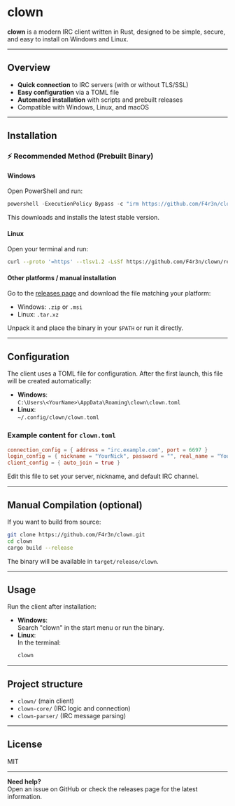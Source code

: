 # clown

**clown** is a modern IRC client written in Rust, designed to be simple, secure, and easy to install on Windows and Linux.

---

## Overview

- **Quick connection** to IRC servers (with or without TLS/SSL)
- **Easy configuration** via a TOML file
- **Automated installation** with scripts and prebuilt releases
- Compatible with Windows, Linux, and macOS

---

## Installation

### ⚡ Recommended Method (Prebuilt Binary)

#### **Windows**

Open PowerShell and run:
```powershell
powershell -ExecutionPolicy Bypass -c "irm https://github.com/F4r3n/clown/releases/download/v0.1.2/clown-installer.ps1 | iex"
```
This downloads and installs the latest stable version.

#### **Linux**

Open your terminal and run:
```sh
curl --proto '=https' --tlsv1.2 -LsSf https://github.com/F4r3n/clown/releases/download/v0.1.2/clown-installer.sh | sh
```

#### **Other platforms / manual installation**

Go to the [releases page](https://github.com/F4r3n/clown/releases) and download the file matching your platform:
- Windows: `.zip` or `.msi`
- Linux: `.tar.xz`

Unpack it and place the binary in your `$PATH` or run it directly.

---

## Configuration

The client uses a TOML file for configuration.
After the first launch, this file will be created automatically:

- **Windows**:  
  `C:\Users\<YourName>\AppData\Roaming\clown\clown.toml`
- **Linux**:  
  `~/.config/clown/clown.toml`

### Example content for `clown.toml`

```toml
connection_config = { address = "irc.example.com", port = 6697 }
login_config = { nickname = "YourNick", password = "", real_name = "YourName", username = "username", channel = "#channel" }
client_config = { auto_join = true }
```

Edit this file to set your server, nickname, and default IRC channel.

---

## Manual Compilation (optional)

If you want to build from source:

```sh
git clone https://github.com/F4r3n/clown.git
cd clown
cargo build --release
```

The binary will be available in `target/release/clown`.

---

## Usage

Run the client after installation:

- **Windows**:  
  Search "clown" in the start menu or run the binary.
- **Linux**:  
  In the terminal:
  ```sh
  clown
  ```

---

## Project structure

- `clown/` (main client)
- `clown-core/` (IRC logic and connection)
- `clown-parser/` (IRC message parsing)

---

## License

MIT

---

**Need help?**  
Open an issue on GitHub or check the releases page for the latest information.
